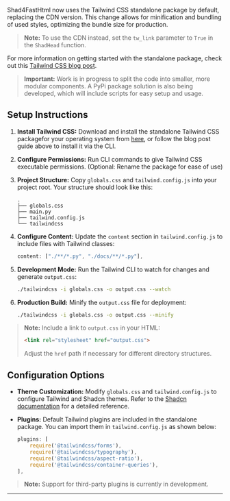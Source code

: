 
Shad4FastHtml now uses the Tailwind CSS standalone package by default, replacing the CDN version. This change allows for minification and bundling of used styles, optimizing the bundle size for production.

> **Note:** To use the CDN instead, set the `tw_link` parameter to `True` in the `ShadHead` function.

For more information on getting started with the standalone package, check out this <a href="https://tailwindcss.com/blog/standalone-cli" target="_blank">Tailwind CSS blog post</a>.

> **Important:** Work is in progress to split the code into smaller, more modular components. A PyPi package solution is also being developed, which will include scripts for easy setup and usage.

## Setup Instructions

1. **Install Tailwind CSS:** Download and install the standalone Tailwind CSS packagefor your operating system from <a href="https://github.com/tailwindlabs/tailwindcss/releases/tag/v3.4.10" target="_blank">here</a>, or follow the blog post guide above to install it via the CLI.

2. **Configure Permissions:** Run CLI commands to give Tailwind CSS executable permissions. (Optional: Rename the package for ease of use)

3. **Project Structure:** Copy `globals.css` and `tailwind.config.js` into your project root. Your structure should look like this:

   ```shell
   .
   ├── globals.css
   ├── main.py
   ├── tailwind.config.js
   └── tailwindcss
   ```

4. **Configure Content:** Update the `content` section in `tailwind.config.js` to include files with Tailwind classes:

   ```javascript
   content: ["./**/*.py", "./docs/**/*.py"],
   ```

5. **Development Mode:** Run the Tailwind CLI to watch for changes and generate `output.css`:

   ```bash
   ./tailwindcss -i globals.css -o output.css --watch
   ```

6. **Production Build:** Minify the `output.css` file for deployment:

   ```bash
   ./tailwindcss -i globals.css -o output.css --minify
   ```

> **Note:** Include a link to `output.css` in your HTML:
> ```html
> <link rel="stylesheet" href="output.css">
> ```
> Adjust the `href` path if necessary for different directory structures.

## Configuration Options

- **Theme Customization:** Modify `globals.css` and `tailwind.config.js` to configure Tailwind and Shadcn themes. Refer to the <a href="https://ui.shadcn.com/docs/installation/manual" target="_blank"> Shadcn documentation</a> for a detailed reference.

- **Plugins:** Default Tailwind plugins are included in the standalone package. You can import them in `tailwind.config.js` as shown below:

  ```javascript
  plugins: [
      require('@tailwindcss/forms'),
      require('@tailwindcss/typography'),
      require('@tailwindcss/aspect-ratio'),
      require('@tailwindcss/container-queries'),
  ],
  ```

> **Note:** Support for third-party plugins is currently in development.

---
